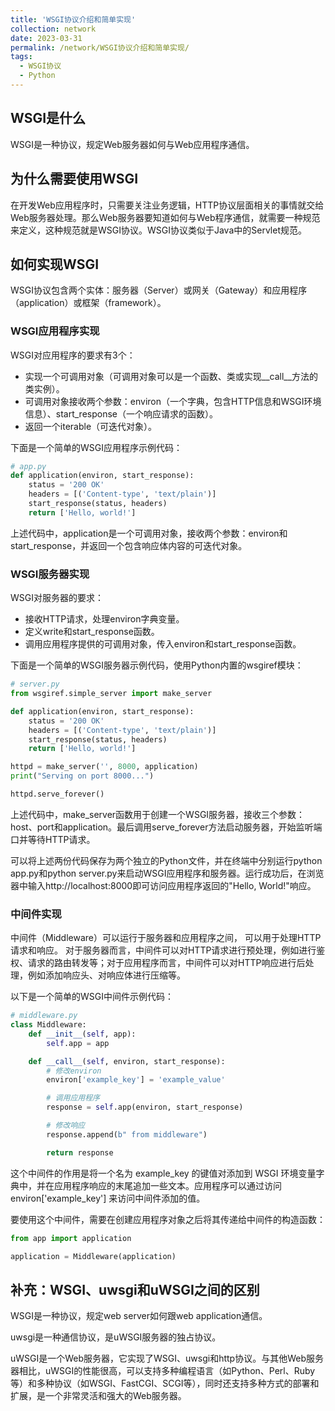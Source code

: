 ```yaml
---
title: 'WSGI协议介绍和简单实现'
collection: network
date: 2023-03-31
permalink: /network/WSGI协议介绍和简单实现/
tags:
  - WSGI协议
  - Python
---
```


## WSGI是什么

WSGI是一种协议，规定Web服务器如何与Web应用程序通信。

## 为什么需要使用WSGI

在开发Web应用程序时，只需要关注业务逻辑，HTTP协议层面相关的事情就交给Web服务器处理。那么Web服务器要知道如何与Web程序通信，就需要一种规范来定义，这种规范就是WSGI协议。WSGI协议类似于Java中的Servlet规范。

## 如何实现WSGI

WSGI协议包含两个实体：服务器（Server）或网关（Gateway）和应用程序（application）或框架（framework）。

### WSGI应用程序实现

WSGI对应用程序的要求有3个：

- 实现一个可调用对象（可调用对象可以是一个函数、类或实现__call__方法的类实例）。
- 可调用对象接收两个参数：environ（一个字典，包含HTTP信息和WSGI环境信息）、start_response（一个响应请求的函数）。
- 返回一个iterable（可迭代对象）。

下面是一个简单的WSGI应用程序示例代码：

```python
# app.py
def application(environ, start_response):
    status = '200 OK'
    headers = [('Content-type', 'text/plain')]
    start_response(status, headers)
    return ['Hello, world!']
```

上述代码中，application是一个可调用对象，接收两个参数：environ和start_response，并返回一个包含响应体内容的可迭代对象。

### WSGI服务器实现

WSGI对服务器的要求：

- 接收HTTP请求，处理environ字典变量。
- 定义write和start_response函数。
- 调用应用程序提供的可调用对象，传入environ和start_response函数。

下面是一个简单的WSGI服务器示例代码，使用Python内置的wsgiref模块：

```python
# server.py
from wsgiref.simple_server import make_server

def application(environ, start_response):
    status = '200 OK'
    headers = [('Content-type', 'text/plain')]
    start_response(status, headers)
    return ['Hello, world!']

httpd = make_server('', 8000, application)
print("Serving on port 8000...")

httpd.serve_forever()
```

上述代码中，make_server函数用于创建一个WSGI服务器，接收三个参数：host、port和application。最后调用serve_forever方法启动服务器，开始监听端口并等待HTTP请求。

可以将上述两份代码保存为两个独立的Python文件，并在终端中分别运行python app.py和python server.py来启动WSGI应用程序和服务器。运行成功后，在浏览器中输入http://localhost:8000即可访问应用程序返回的"Hello, World!"响应。

### 中间件实现

中间件（Middleware）可以运行于服务器和应用程序之间， 可以用于处理HTTP请求和响应。
对于服务器而言，中间件可以对HTTP请求进行预处理，例如进行鉴权、请求的路由转发等；对于应用程序而言，中间件可以对HTTP响应进行后处理，例如添加响应头、对响应体进行压缩等。

以下是一个简单的WSGI中间件示例代码：
```python
# middleware.py
class Middleware:
    def __init__(self, app):
        self.app = app

    def __call__(self, environ, start_response):
        # 修改environ
        environ['example_key'] = 'example_value'

        # 调用应用程序
        response = self.app(environ, start_response)

        # 修改响应
        response.append(b" from middleware")

        return response
```
这个中间件的作用是将一个名为 example_key 的键值对添加到 WSGI 环境变量字典中，并在应用程序响应的末尾追加一些文本。应用程序可以通过访问 environ['example_key'] 来访问中间件添加的值。

要使用这个中间件，需要在创建应用程序对象之后将其传递给中间件的构造函数：
```python
from app import application

application = Middleware(application)
```

## 补充：WSGI、uwsgi和uWSGI之间的区别

WSGI是一种协议，规定web server如何跟web application通信。

uwsgi是一种通信协议，是uWSGI服务器的独占协议。

uWSGI是一个Web服务器，它实现了WSGI、uwsgi和http协议。与其他Web服务器相比，uWSGI的性能很高，可以支持多种编程语言（如Python、Perl、Ruby等）和多种协议（如WSGI、FastCGI、SCGI等），同时还支持多种方式的部署和扩展，是一个非常灵活和强大的Web服务器。

